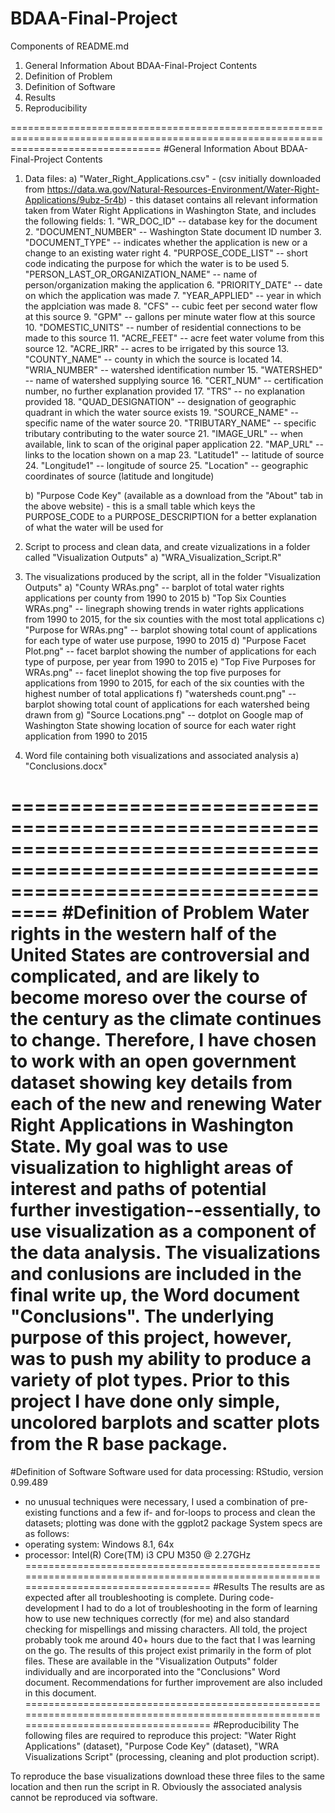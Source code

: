 # BDAA-Final-Project

Components of README.md
1.  General Information About BDAA-Final-Project Contents
2.  Definition of Problem
3.  Definition of Software
4.  Results
5.  Reproducibility

======================================================================================================================================
#General Information About BDAA-Final-Project Contents
1) Data files:
    a) "Water_Right_Applications.csv" 
        - (csv initially downloaded from https://data.wa.gov/Natural-Resources-Environment/Water-Right-Applications/9ubz-5r4b)
        - this dataset contains all relevant information taken from Water Right Applications in Washington State, and includes the              following fields:
          1.  "WR_DOC_ID" -- database key for the document                        
          2.  "DOCUMENT_NUMBER" -- Washington State document ID number
          3.  "DOCUMENT_TYPE" -- indicates whether the application is new or a change to an existing water right
          4.  "PURPOSE_CODE_LIST" -- short code indicating the purpose for which the water is to be used
          5.  "PERSON_LAST_OR_ORGANIZATION_NAME" -- name of person/organization making the application
          6.  "PRIORITY_DATE" -- date on which the application was made
          7.  "YEAR_APPLIED" -- year in which the applciation was made
          8.  "CFS" -- cubic feet per second water flow at this source
          9.  "GPM" -- gallons per minute water flow at this source
          10. "DOMESTIC_UNITS" -- number of residential connections to be made to this source
          11. "ACRE_FEET" -- acre feet water volume from this source
          12. "ACRE_IRR" -- acres to be irrigated by this source
          13. "COUNTY_NAME" -- county in which the source is located
          14. "WRIA_NUMBER" -- watershed identification number
          15. "WATERSHED" -- name of watershed supplying source
          16. "CERT_NUM" -- certification number, no further explanation provided
          17. "TRS" -- no explanation provided
          18. "QUAD_DESIGNATION" -- designation of geographic quadrant in which the water source exists
          19. "SOURCE_NAME" -- specific name of the water source
          20. "TRIBUTARY_NAME" -- specific tributary contributing to the water source
          21. "IMAGE_URL" -- when available, link to scan of the original paper application
          22. "MAP_URL" -- links to the location shown on a map
          23. "Latitude1" -- latitude of source
          24. "Longitude1" -- longitude of source
          25. "Location" -- geographic coordinates of source (latitude and longitude)
          
    b) "Purpose Code Key" (available as a download from the "About" tab in the above website)
       - this is a small table which keys the PURPOSE_CODE to a PURPOSE_DESCRIPTION for a better explanation of what the water will be          used for
       
2) Script to process and clean data, and create vizualizations in a folder called "Visualization Outputs"
    a) "WRA_Visualization_Script.R"  

3) The visualizations produced by the script, all in the folder "Visualization Outputs"
    a) "County WRAs.png"  -- barplot of total water rights applications per county from 1990 to 2015
    b) "Top Six Counties WRAs.png" -- linegraph showing trends in water rights applications from 1990 to 2015, for the six counties                                         with the most total applications
    c) "Purpose for WRAs.png" -- barplot showing total count of applications for each type of water use purpose, 1990 to 2015
    d) "Purpose Facet Plot.png" -- facet barplot showing the number of applications for each type of purpose, per year from 1990 to                                      2015
    e) "Top Five Purposes for WRAs.png" -- facet lineplot showing the top five purposes for applications from 1990 to 2015, for each                                             of the six counties with the highest number of total applications
    f) "watersheds count.png" -- barplot showing total count of applications for each watershed being drawn from
    g) "Source Locations.png" -- dotplot on Google map of Washington State showing location of source for each water right application                                  from 1990 to 2015
    
4) Word file containing both visualizations and associated analysis
    a) "Conclusions.docx"
    
======================================================================================================================================
#Definition of Problem
Water rights in the western half of the United States are controversial and complicated, and are likely to become moreso over the course of the century as the climate continues to change.  Therefore, I have chosen to work with an open government dataset showing key details from each of the new and renewing Water Right Applications in Washington State.  My goal was to use visualization to highlight areas of interest and paths of potential further investigation--essentially, to use visualization as a component of the data analysis.  The visualizations and conlusions are included in the final write up, the Word document "Conclusions".  The underlying purpose of this project, however, was to push my ability to produce a variety of plot types.  Prior to this project I have done only simple, uncolored barplots and scatter plots from the R base package. 
======================================================================================================================================
#Definition of Software
Software used for data processing: RStudio, version 0.99.489
 - no unusual techniques were necessary, I used a combination of pre-existing functions and a few if- and for-loops to process and       clean the datasets; plotting was done with the ggplot2 package
System specs are as follows:
 - operating system: Windows 8.1, 64x
 - processor: Intel(R) Core(TM) i3 CPU M350 @ 2.27GHz
======================================================================================================================================
#Results
The results are as expected after all troubleshooting is complete.  During code-development I had to do a lot of troubleshooting in the form of learning how to use new techniques correctly (for me) and also standard checking for mispellings and missing characters.  All told, the project probably took me around 40+ hours due to the fact that I was learning on the go.
The results of this project exist primarily in the form of plot files.  These are available in the "Visualization Outputs" folder individually and are incorporated into the "Conclusions" Word document.  Recommendations for further improvement are also included in this document.
======================================================================================================================================
#Reproducibility
The following files are required to reproduce this project:  "Water Right Applications" (dataset), "Purpose Code Key" (dataset), "WRA Visualizations Script" (processing, cleaning and plot production script).

To reproduce the base visualizations download these three files to the same location and then run the script in R.  Obviously the associated analysis cannot be reproduced via software.

